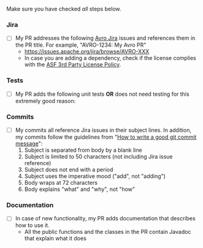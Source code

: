 Make sure you have checked _all_ steps below.

### Jira

- [ ] My PR addresses the following [Avro Jira](https://issues.apache.org/jira/browse/AVRO/) issues and references them in the PR title. For example, "AVRO-1234: My Avro PR"
  - https://issues.apache.org/jira/browse/AVRO-XXX
  - In case you are adding a dependency, check if the license complies with the [ASF 3rd Party License Policy](https://www.apache.org/legal/resolved.html#category-x).

### Tests

- [ ] My PR adds the following unit tests __OR__ does not need testing for this extremely good reason:

### Commits

- [ ] My commits all reference Jira issues in their subject lines. In addition, my commits follow the guidelines from "[How to write a good git commit message](http://chris.beams.io/posts/git-commit/)":
  1. Subject is separated from body by a blank line
  1. Subject is limited to 50 characters (not including Jira issue reference)
  1. Subject does not end with a period
  1. Subject uses the imperative mood ("add", not "adding")
  1. Body wraps at 72 characters
  1. Body explains "what" and "why", not "how"

### Documentation

- [ ] In case of new functionality, my PR adds documentation that describes how to use it.
  - All the public functions and the classes in the PR contain Javadoc that explain what it does
